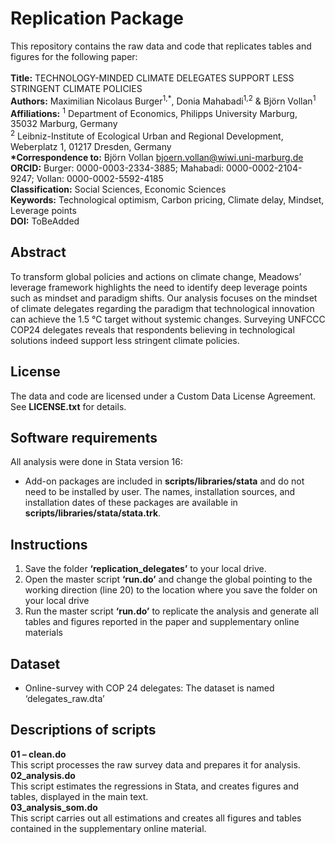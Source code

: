 # Replication Package
This repository contains the raw data and code that replicates tables and figures for the following paper: <br><br>
__Title:__ TECHNOLOGY-MINDED CLIMATE DELEGATES SUPPORT LESS STRINGENT CLIMATE POLICIES<br>
__Authors:__ Maximilian Nicolaus Burger<sup>1,*</sup>, Donia Mahabadi<sup>1,2</sup> & Björn Vollan<sup>1</sup><br>
__Affiliations:__ <sup>1</sup> Department of Economics, Philipps University Marburg, 35032 Marburg, Germany <br>
<sup>2</sup> Leibniz-Institute of Ecological Urban and Regional Development, Weberplatz 1, 01217 Dresden, Germany <br>
__*Correspondence to:__ Björn Vollan bjoern.vollan@wiwi.uni-marburg.de <br>
__ORCID:__ Burger: 0000-0003-2334-3885; Mahabadi: 0000-0002-2104-9247; Vollan: 0000-0002-5592-4185 <br>
__Classification:__ Social Sciences, Economic Sciences <br>
__Keywords:__ Technological optimism, Carbon pricing, Climate delay, Mindset, Leverage points <br>
__DOI:__ ToBeAdded <br>

## Abstract
To transform global policies and actions on climate change, Meadows’ leverage framework highlights the need to identify deep leverage points such as mindset and paradigm shifts. Our analysis focuses on the mindset of climate delegates regarding the paradigm that technological innovation can achieve the 1.5 °C target without systemic changes. Surveying UNFCCC COP24 delegates reveals that respondents believing in technological solutions indeed support less stringent climate policies.

## License
The data and code are licensed under a Custom Data License Agreement. See __LICENSE.txt__ for details.

## Software requirements
All analysis were done in Stata version 16:
- Add-on packages are included in __scripts/libraries/stata__ and do not need to be installed by user. The names, installation sources, and installation dates of these packages are available in __scripts/libraries/stata/stata.trk__.

## Instructions
1.	Save the folder __‘replication_delegates’__ to your local drive.
2.	Open the master script __‘run.do’__ and change the global pointing to the working direction (line 20) to the location where you save the folder on your local drive 
3.	Run the master script __‘run.do’__  to replicate the analysis and generate all tables and figures reported in the paper and supplementary online materials

## Dataset
- Online-survey with COP 24 delegates: The dataset is named ‘delegates_raw.dta’

## Descriptions of scripts
__01 – clean.do__ <br> 
This script processes the raw survey data and prepares it for analysis.<br>
__02_analysis.do__<br> 
This script estimates the regressions in Stata, and creates figures and tables, displayed in the main text.<br>
__03_analysis_som.do__<br>
This script carries out all estimations and creates all figures and tables contained in the supplementary online material.<br>
